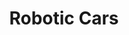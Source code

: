 ---
layout: page
title: Robotic Cars
description: probabilistic inference, planning and search, localization, tracking and control
img: assets/img/ai4r_cropped.png
redirect: https://github.com/xkhainguyen/ai-robotics-udacity
importance: 2
category: online
---